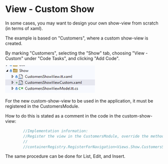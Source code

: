 # View - Custom Show

In some cases, you may want to design your own show-view from scratch (in terms of xaml).

The example is based on "Customers", where a custom show-view is created.

By marking "Customers", selecting the "Show" tab, choosing "View - Custom" under "Code Tasks", and clicking "Add Code".

![Alt text](media/custom-show-view-1.png)

For the new custom-show-view to be used in the application, it must be registered in the CustomersModule.

How to do this is stated as a comment in the code in the custom-show-view:

```csharp
        //Implementation information:
        //Register the view in the CustomersModule, override the method: RegisterTypes
        //
        //containerRegistry.RegisterForNavigation<Views.Show.CustomersShowViewCustom, Views.Show.CustomersShowViewModel>(nameof(Views.Show.CustomersShowView));

```

The same procedure can be done for List, Edit, and Insert.